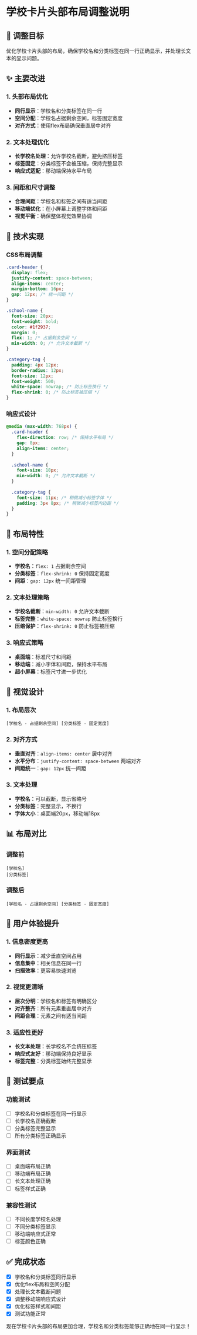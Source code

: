 # 学校卡片头部布局调整说明

## 🎯 调整目标

优化学校卡片头部的布局，确保学校名和分类标签在同一行正确显示，并处理长文本的显示问题。

## ✨ 主要改进

### 1. 头部布局优化
- **同行显示**：学校名和分类标签在同一行
- **空间分配**：学校名占据剩余空间，标签固定宽度
- **对齐方式**：使用flex布局确保垂直居中对齐

### 2. 文本处理优化
- **长学校名处理**：允许学校名截断，避免挤压标签
- **标签固定**：分类标签不会被压缩，保持完整显示
- **响应式适配**：移动端保持水平布局

### 3. 间距和尺寸调整
- **合理间距**：学校名和标签之间有适当间距
- **移动端优化**：在小屏幕上调整字体和间距
- **视觉平衡**：确保整体视觉效果协调

## 🔧 技术实现

### CSS布局调整

```css
.card-header {
  display: flex;
  justify-content: space-between;
  align-items: center;
  margin-bottom: 16px;
  gap: 12px; /* 统一间距 */
}

.school-name {
  font-size: 20px;
  font-weight: bold;
  color: #1f2937;
  margin: 0;
  flex: 1; /* 占据剩余空间 */
  min-width: 0; /* 允许文本截断 */
}

.category-tag {
  padding: 4px 12px;
  border-radius: 12px;
  font-size: 12px;
  font-weight: 500;
  white-space: nowrap; /* 防止标签换行 */
  flex-shrink: 0; /* 防止标签被压缩 */
}
```

### 响应式设计

```css
@media (max-width: 768px) {
  .card-header {
    flex-direction: row; /* 保持水平布局 */
    gap: 8px;
    align-items: center;
  }
  
  .school-name {
    font-size: 18px;
    min-width: 0; /* 允许文本截断 */
  }
  
  .category-tag {
    font-size: 11px; /* 稍微减小标签字体 */
    padding: 3px 8px; /* 稍微减小标签内边距 */
  }
}
```

## 📱 布局特性

### 1. 空间分配策略
- **学校名**：`flex: 1` 占据剩余空间
- **分类标签**：`flex-shrink: 0` 保持固定宽度
- **间距**：`gap: 12px` 统一间距管理

### 2. 文本处理策略
- **学校名截断**：`min-width: 0` 允许文本截断
- **标签完整**：`white-space: nowrap` 防止标签换行
- **压缩保护**：`flex-shrink: 0` 防止标签被压缩

### 3. 响应式策略
- **桌面端**：标准尺寸和间距
- **移动端**：减小字体和间距，保持水平布局
- **超小屏幕**：标签尺寸进一步优化

## 🎨 视觉设计

### 1. 布局层次
```
[学校名 - 占据剩余空间] [分类标签 - 固定宽度]
```

### 2. 对齐方式
- **垂直对齐**：`align-items: center` 居中对齐
- **水平分布**：`justify-content: space-between` 两端对齐
- **间距统一**：`gap: 12px` 统一间距

### 3. 文本处理
- **学校名**：可以截断，显示省略号
- **分类标签**：完整显示，不换行
- **字体大小**：桌面端20px，移动端18px

## 📊 布局对比

### 调整前
```
[学校名]
[分类标签]
```

### 调整后
```
[学校名 - 占据剩余空间] [分类标签 - 固定宽度]
```

## 🚀 用户体验提升

### 1. 信息密度更高
- **同行显示**：减少垂直空间占用
- **信息集中**：相关信息在同一行
- **扫描效率**：更容易快速浏览

### 2. 视觉更清晰
- **层次分明**：学校名和标签有明确区分
- **对齐整齐**：所有元素垂直居中对齐
- **间距合理**：元素之间有适当间距

### 3. 适应性更好
- **长文本处理**：长学校名不会挤压标签
- **响应式友好**：移动端保持良好显示
- **标签完整**：分类标签始终完整显示

## 🧪 测试要点

### 功能测试
- [ ] 学校名和分类标签在同一行显示
- [ ] 长学校名正确截断
- [ ] 分类标签完整显示
- [ ] 所有分类标签正确显示

### 界面测试
- [ ] 桌面端布局正确
- [ ] 移动端布局正确
- [ ] 长文本处理正确
- [ ] 标签样式正确

### 兼容性测试
- [ ] 不同长度学校名处理
- [ ] 不同分类标签显示
- [ ] 移动端响应式正常
- [ ] 标签颜色正确

## ✅ 完成状态

- [x] 学校名和分类标签同行显示
- [x] 优化flex布局和空间分配
- [x] 处理长文本截断问题
- [x] 调整移动端响应式设计
- [x] 优化标签样式和间距
- [x] 测试功能正常

现在学校卡片头部的布局更加合理，学校名和分类标签能够正确地在同一行显示！
